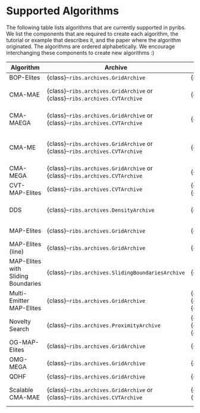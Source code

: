 # Supported Algorithms

The following table lists algorithms that are currently supported in pyribs. We
list the components that are required to create each algorithm, the tutorial or
example that describes it, and the paper where the algorithm originated. The
algorithms are ordered alphabetically. We encourage interchanging these
components to create new algorithms :)

| Algorithm                          | Archive                                                                   | Emitters                                                                                                                              | Result Archive                                                            | Scheduler                                               | Tutorial or Example                                                                                                | Paper                                                                                                      |
| ---------------------------------- | ------------------------------------------------------------------------- | ------------------------------------------------------------------------------------------------------------------------------------- | ------------------------------------------------------------------------- | ------------------------------------------------------- | ------------------------------------------------------------------------------------------------------------------ | ---------------------------------------------------------------------------------------------------------- |
| BOP-Elites                         | {class}`~ribs.archives.GridArchive`                                       | {class}`~ribs.emitters.BayesianOptimizationEmitter`                                                                                   | {class}`~ribs.archives.GridArchive`                                       | {class}`~ribs.schedulers.BayesianOptimizationScheduler` | {doc}`examples/bop_elites`                                                                                         | [Kent 2024](https://ieeexplore.ieee.org/abstract/document/10472301)                                        |
| CMA-MAE                            | {class}`~ribs.archives.GridArchive` or {class}`~ribs.archives.CVTArchive` | {class}`~ribs.emitters.EvolutionStrategyEmitter`                                                                                      | {class}`~ribs.archives.GridArchive` or {class}`~ribs.archives.CVTArchive` | {class}`~ribs.schedulers.Scheduler`                     | {doc}`tutorials/cma_mae`; {doc}`examples/sphere`                                                                   | [Fontaine 2023](https://arxiv.org/abs/2205.10752)                                                          |
| CMA-MAEGA                          | {class}`~ribs.archives.GridArchive` or {class}`~ribs.archives.CVTArchive` | {class}`~ribs.emitters.GradientArborescenceEmitter`                                                                                   | {class}`~ribs.archives.GridArchive` or {class}`~ribs.archives.CVTArchive` | {class}`~ribs.schedulers.Scheduler`                     | {doc}`tutorials/tom_cruise_dqd`; {doc}`examples/sphere`                                                            | [Fontaine 2023](https://arxiv.org/abs/2205.10752)                                                          |
| CMA-ME                             | {class}`~ribs.archives.GridArchive` or {class}`~ribs.archives.CVTArchive` | {class}`~ribs.emitters.EvolutionStrategyEmitter`                                                                                      | N/A                                                                       | {class}`~ribs.schedulers.Scheduler`                     | {doc}`tutorials/lunar_lander`; {doc}`tutorials/lsi_mnist`; {doc}`tutorials/arm_repertoire`; {doc}`examples/sphere` | [Fontaine 2020](https://arxiv.org/abs/1912.02400)                                                          |
| CMA-MEGA                           | {class}`~ribs.archives.GridArchive` or {class}`~ribs.archives.CVTArchive` | {class}`~ribs.emitters.GradientArborescenceEmitter`                                                                                   | N/A                                                                       | {class}`~ribs.schedulers.Scheduler`                     | {doc}`tutorials/tom_cruise_dqd`; {doc}`examples/sphere`                                                            | [Fontaine 2021](https://arxiv.org/abs/2106.03894)                                                          |
| CVT-MAP-Elites                     | {class}`~ribs.archives.CVTArchive`                                        | {class}`~ribs.emitters.GaussianEmitter` or {class}`~ribs.emitters.IsoLineEmitter`                                                     | N/A                                                                       | {class}`~ribs.schedulers.Scheduler`                     | {doc}`examples/sphere`                                                                                             | [Vassiliades 2018](https://ieeexplore.ieee.org/document/8000667)                                           |
| DDS                                | {class}`~ribs.archives.DensityArchive`                                    | {class}`~ribs.emitters.EvolutionStrategyEmitter`                                                                                      | {class}`~ribs.archives.GridArchive` or {class}`~ribs.archives.CVTArchive` | {class}`~ribs.schedulers.Scheduler`                     | {doc}`examples/sphere`                                                                                             | [Lee 2024](https://dl.acm.org/doi/10.1145/3638529.3654001)                                                 |
| MAP-Elites                         | {class}`~ribs.archives.GridArchive`                                       | {class}`~ribs.emitters.GaussianEmitter`                                                                                               | N/A                                                                       | {class}`~ribs.schedulers.Scheduler`                     | {doc}`tutorials/fooling_mnist`; {doc}`examples/sphere`                                                             | [Mouret 2015](https://arxiv.org/pdf/1504.04909.pdf)                                                        |
| MAP-Elites (line)                  | {class}`~ribs.archives.GridArchive`                                       | {class}`~ribs.emitters.IsoLineEmitter`                                                                                                | N/A                                                                       | {class}`~ribs.schedulers.Scheduler`                     | {doc}`examples/sphere`                                                                                             | [Vassiliades 2018](https://arxiv.org/abs/1804.03906)                                                       |
| MAP-Elites with Sliding Boundaries | {class}`~ribs.archives.SlidingBoundariesArchive`                          | {class}`~ribs.emitters.GaussianEmitter`                                                                                               | N/A                                                                       | {class}`~ribs.schedulers.Scheduler`                     |                                                                                                                    | [Fontaine 2019](https://arxiv.org/abs/1904.10656)                                                          |
| Multi-Emitter MAP-Elites           | {class}`~ribs.archives.GridArchive`                                       | {class}`~ribs.emitters.EvolutionStrategyEmitter`, {class}`~ribs.emitters.GaussianEmitter`, and {class}`~ribs.emitters.IsoLineEmitter` | N/A                                                                       | {class}`ribs.schedulers.BanditScheduler`                | {doc}`examples/sphere`                                                                                             | [Cully 2021](https://arxiv.org/abs/2007.05352)                                                             |
| Novelty Search                     | {class}`~ribs.archives.ProximityArchive`                                  | {class}`~ribs.emitters.EvolutionStrategyEmitter`, {class}`~ribs.emitters.GaussianEmitter`, or {class}`~ribs.emitters.IsoLineEmitter`  | {class}`~ribs.archives.GridArchive` (optional)                            | {class}`~ribs.schedulers.Scheduler`                     | {doc}`tutorials/ns_maze`; {doc}`examples/sphere`                                                                   | [Lehman 2011](https://web.archive.org/web/20220707041732/https://eplex.cs.ucf.edu/papers/lehman_ecj11.pdf) |
| OG-MAP-Elites                      | {class}`~ribs.archives.GridArchive`                                       | {class}`~ribs.emitters.GradientOperatorEmitter`                                                                                       | N/A                                                                       | {class}`~ribs.schedulers.Scheduler`                     | {doc}`examples/sphere`                                                                                             | [Fontaine 2021](https://arxiv.org/abs/2106.03894)                                                          |
| OMG-MEGA                           | {class}`~ribs.archives.GridArchive`                                       | {class}`~ribs.emitters.GradientOperatorEmitter`                                                                                       | N/A                                                                       | {class}`~ribs.schedulers.Scheduler`                     | {doc}`examples/sphere`                                                                                             | [Fontaine 2021](https://arxiv.org/abs/2106.03894)                                                          |
| QDHF                               | {class}`~ribs.archives.GridArchive`                                       | {class}`~ribs.emitters.GaussianEmitter`                                                                                               | N/A                                                                       | {class}`~ribs.schedulers.Scheduler`                     | {doc}`tutorials/qdhf`                                                                                              | [Ding 2024](https://liding.info/qdhf/)                                                                     |
| Scalable CMA-MAE                   | {class}`~ribs.archives.GridArchive` or {class}`~ribs.archives.CVTArchive` | {class}`~ribs.emitters.EvolutionStrategyEmitter` (with `es` parameter)                                                                | {class}`~ribs.archives.GridArchive` or {class}`~ribs.archives.CVTArchive` | {class}`~ribs.schedulers.Scheduler`                     | {doc}`tutorials/scalable_cma_mae`                                                                                  | [Tjanaka 2022](https://scalingcmamae.github.io/)                                                           |
